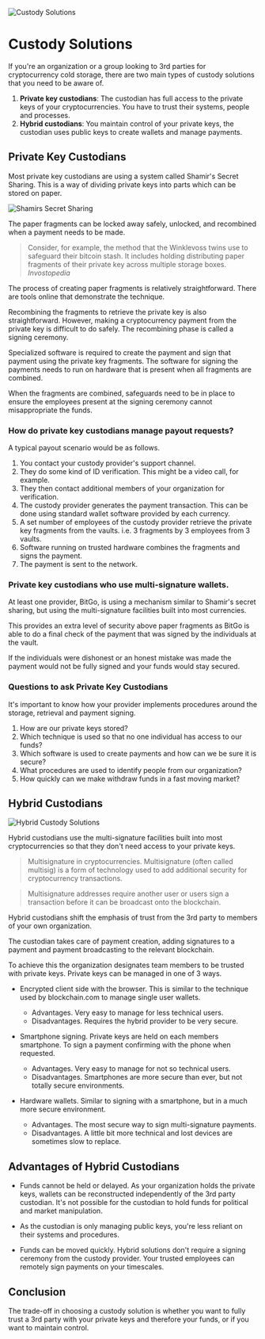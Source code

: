 ![Custody Solutions](/assets/images/blog/custody-solutions/custody-solutions.jpg)

Custody Solutions
=================

If you're an organization or a group looking to 3rd parties for cryptocurrency cold storage, there are two main types of custody solutions that you need to be aware of.

  1. **Private key custodians**: The custodian has full access to the private keys of your cryptocurrencies. You have to trust their systems, people and processes. 
  2. **Hybrid custodians**: You maintain control of your private keys, the custodian uses public keys to create wallets and manage payments.

Private Key Custodians
----------------------

Most private key custodians are using a system called Shamir's Secret Sharing. This is a way of dividing private keys into parts which can be stored on paper.

![Shamirs Secret Sharing](https://custody-cb7e0882bb.c9users.io/images/blog/custody-solutions/shamir-secret.png)

The paper fragments can be locked away safely, unlocked, and recombined when a payment needs to be made.


> Consider, for example, the method that the Winklevoss twins use to safeguard their bitcoin stash. It includes holding distributing paper fragments of their private key across multiple storage boxes. _Invostopedia_

The process of creating paper fragments is relatively straightforward. There are tools online that demonstrate the technique.

Recombining the fragments to retrieve the private key is also straightforward. However, making a cryptocurrency payment from the private key is difficult to do safely. The recombining phase is called a signing ceremony.

Specialized software is required to create the payment and sign that payment using the private key fragments. The software for signing the payments needs to run on hardware that is present when all fragments are combined.

When the fragments are combined, safeguards need to be in place to ensure the employees present at the signing ceremony cannot misappropriate the funds.

### How do private key custodians manage payout requests? 

A typical payout scenario would be as follows.

  1. You contact your custody provider's support channel.
  2. They do some kind of ID verification. This might be a video call, for example.
  3. They then contact additional members of your organization for verification.
  4. The custody provider generates the payment transaction. This can be done using standard wallet software provided by each currency.
  5. A set number of employees of the custody provider retrieve the private key fragments from the vaults. i.e. 3 fragments by 3 employees from 3 vaults.
  6. Software running on trusted hardware combines the fragments and signs the payment.
  7. The payment is sent to the network.


### Private key custodians who use multi-signature wallets.

At least one provider, BitGo, is using a mechanism similar to Shamir's secret sharing, but using the multi-signature facilities built into most currencies.

This provides an extra level of security above paper fragments as BitGo is able to do a final check of the payment that was signed by the individuals at the vault.

If the individuals were dishonest or an honest mistake was made the payment would not be fully signed and your funds would stay secured.

### Questions to ask Private Key Custodians

It's important to know how your provider implements procedures around the storage, retrieval and payment signing.

  1. How are our private keys stored?
  2. Which technique is used so that no one individual has access to our funds?
  3. Which software is used to create payments and how can we be sure it is secure?
  4. What procedures are used to identify people from our organization?
  5. How quickly can we make withdraw funds in a fast moving market?

Hybrid Custodians
-----------------

![Hybrid Custody Solutions](/assets/images/blog/custody-solutions/custody-dashboard-screenshot-min.png)

Hybrid custodians use the multi-signature facilities built into most cryptocurrencies so that they don't need access to your private keys.

> Multisignature in cryptocurrencies. Multisignature (often called multisig) is a form of technology used to add additional security for cryptocurrency transactions. 

> Multisignature addresses require another user or users sign a transaction before it can be broadcast onto the blockchain.

Hybrid custodians shift the emphasis of trust from the 3rd party to members of your own organization. 

The custodian takes care of payment creation, adding signatures to a payment and payment broadcasting to the relevant blockchain.

To achieve this the organization designates team members to be trusted with private keys. Private keys can be managed in one of 3 ways.


  * Encrypted client side with the browser. This is similar to the technique used by blockchain.com to manage single user wallets.
    * Advantages. Very easy to manage for less technical users.
    * Disadvantages. Requires the hybrid provider to be very secure.
    
  * Smartphone signing. Private keys are held on each members smartphone. To sign a payment confirming with the phone when requested. 
    * Advantages. Very easy to manage for not so technical users.
    * Disadvantages. Smartphones are more secure than ever, but not totally secure environments.
    
  * Hardware wallets. Similar to signing with a smartphone, but in a much more secure environment. 
    * Advantages. The most secure way to sign multi-signature payments.
    * Disadvantages. A little bit more technical and lost devices are sometimes slow to replace.

 
## Advantages of Hybrid Custodians
 
 * Funds cannot be held or delayed. As your organization holds the private keys, wallets can be reconstructed independently of the 3rd party custodian. It's not possible for the custodian to hold funds for political and market manipulation.
 
 * As the custodian is only managing public keys, you're less reliant on their systems and procedures. 
 
 * Funds can be moved quickly. Hybrid solutions don't require a signing ceremony from the custody provider. Your trusted employees can remotely sign payments on your timescales.
 
Conclusion
----------
 
The trade-off in choosing a custody solution is whether you want to fully trust a 3rd party with your private keys and therefore your funds, or if you want to maintain control.
 
 
 
 

